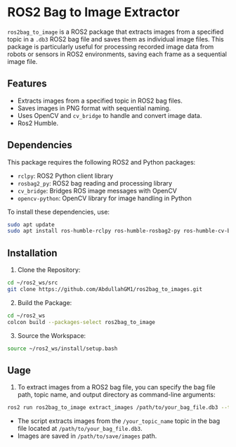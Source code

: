 # ROS2 Bag to Image Extractor

`ros2bag_to_image` is a ROS2 package that extracts images from a specified topic in a `.db3` ROS2 bag file and saves them as individual image files. This package is particularly useful for processing recorded image data from robots or sensors in ROS2 environments, saving each frame as a sequential image file.

## Features
- Extracts images from a specified topic in ROS2 bag files.
- Saves images in PNG format with sequential naming.
- Uses OpenCV and `cv_bridge` to handle and convert image data.
- Ros2 Humble. 

## Dependencies

This package requires the following ROS2 and Python packages:
- `rclpy`: ROS2 Python client library
- `rosbag2_py`: ROS2 bag reading and processing library
- `cv_bridge`: Bridges ROS image messages with OpenCV
- `opencv-python`: OpenCV library for image handling in Python

To install these dependencies, use:

```bash
sudo apt update
sudo apt install ros-humble-rclpy ros-humble-rosbag2-py ros-humble-cv-bridge python3-opencv
```

## Installation

1. Clone the Repository:
```bash
cd ~/ros2_ws/src
git clone https://github.com/AbdullahGM1/ros2bag_to_images.git
```

2. Build the Package:
```bash
cd ~/ros2_ws
colcon build --packages-select ros2bag_to_image
```

3. Source the Workspace:
```bash
source ~/ros2_ws/install/setup.bash
```

## Uage

1. To extract images from a ROS2 bag file, you can specify the bag file path, topic name, and output directory as command-line arguments:
```bash
ros2 run ros2bag_to_image extract_images /path/to/your_bag_file.db3 --topic /your_topic_name --output_dir /path/to/save/images
```
* The script extracts images from the `/your_topic_name` topic in the bag file located at `/path/to/your_bag_file.db3`.
* Images are saved in `/path/to/save/images` path.
